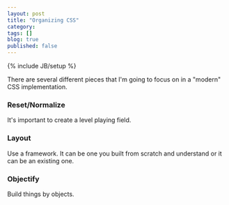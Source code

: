 ```yaml
---
layout: post
title: "Organizing CSS"
category: 
tags: []
blog: true
published: false
---
```

{% include JB/setup %}

There are several different pieces that I'm going to focus on in a "modern" CSS implementation.

### Reset/Normalize

It's important to create a level playing field.

### Layout

Use a framework. It can be one you built from scratch and understand or it can be an existing one.

### Objectify

Build things by objects.